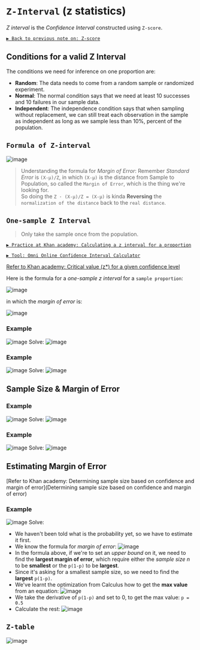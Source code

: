 # `Z-Interval` (z statistics)

_Z interval_ is the _Confidence Interval_ constructed using `Z-score`.

[`▶︎ Back to previous note on: Z-score`](https://github.com/solomonxie/solomonxie.github.io/issues/50#issuecomment-410644808)


## Conditions for a valid Z Interval

The conditions we need for inference on one proportion are:
- **Random**:
The data needs to come from a random sample or randomized experiment.
- **Normal**:
The normal condition says that we need at least 10 successes and 10 failures in our sample data. 
- **Independent**:
The independence condition says that when sampling without replacement, we can still treat each observation in the sample as independent as long as we sample less than 10%, percent of the population. 

## `Formula of Z-interval`

![image](https://user-images.githubusercontent.com/14041622/45141957-dbec6880-b1e9-11e8-924f-c34bbc9e5495.png)

> Understanding the formula for _Margin of Error_:
Remember _Standard Error_ is `(X-μ)/Z`, in which `(X-μ)` is the distance from Sample to Population, so called the `Margin of Error`, which is the thing we're looking for.  
So doing the `Z · (X-μ)/Z = (X-μ)` is kinda **Reversing** the `normalization of the distance` back to the `real distance`.


## `One-sample Z Interval`
> Only take the sample once from the population.

[`▶︎ Practice at Khan academy: Calculating a z interval for a proportion`](https://www.khanacademy.org/math/statistics-probability/confidence-intervals-one-sample/modal/e/calculating-one-sample-z-interval-proportion)

[`▶︎ Tool: Omni Online Confidence Interval Calculator`](https://www.omnicalculator.com/statistics/confidence-interval)

[Refer to Khan academy: Critical value (z*) for a given confidence level](https://www.khanacademy.org/math/statistics-probability/confidence-intervals-one-sample/modal/v/critical-value-for-a-given-confidence-level)

Here is the formula for a _one-sample z interval_ for a `sample proportion`:

![image](https://user-images.githubusercontent.com/14041622/45082949-16440000-b12d-11e8-9704-478cdc78d5ca.png)

in which the _margin of error_ is:

![image](https://user-images.githubusercontent.com/14041622/45084302-9ae44d80-b130-11e8-8add-b01f97b86c9b.png)


### Example
![image](https://user-images.githubusercontent.com/14041622/45082319-aa14cc80-b12b-11e8-8c33-aecd9ff82fd3.png)
Solve:
![image](https://user-images.githubusercontent.com/14041622/45082524-1b547f80-b12c-11e8-935b-3d64f7715b34.png)


### Example
![image](https://user-images.githubusercontent.com/14041622/45082812-c82efc80-b12c-11e8-886f-9fe26a859ccc.png)
Solve:
![image](https://user-images.githubusercontent.com/14041622/45082868-e5fc6180-b12c-11e8-8abc-afeca522396a.png)

## Sample Size & Margin of Error

### Example
![image](https://user-images.githubusercontent.com/14041622/45083842-5b693180-b12f-11e8-8803-c10d132626ef.png)
Solve:
![image](https://user-images.githubusercontent.com/14041622/45083959-a5521780-b12f-11e8-8950-23baccfb806c.png)


### Example
![image](https://user-images.githubusercontent.com/14041622/45084166-32956c00-b130-11e8-975c-7e534deb8aee.png)
Solve:
![image](https://user-images.githubusercontent.com/14041622/45084225-640e3780-b130-11e8-90d3-314b27565929.png)


## Estimating Margin of Error

[Refer to Khan academy: Determining sample size based on confidence and margin of error](Determining sample size based on confidence and margin of error)

### Example
![image](https://user-images.githubusercontent.com/14041622/45084689-82286780-b131-11e8-812f-b5e2bb7483d8.png)
Solve:
- We haven't been told what is the probability yet, so we have to estimate it first.
- We know the formula for _margin of error_:
![image](https://user-images.githubusercontent.com/14041622/45084901-f6630b00-b131-11e8-83ed-f8b0f0016b7f.png)
- In the formula above, if we're to set an _upper bound_ on it, we need to find the **largest margin of error**, which require either the _sample size n_ to be **smallest** or the `p(1-p)` to be **largest**.
- Since it's asking for a smallest sample size, so we need to find the **largest** `p(1-p)`.
- We've learnt the optimization from Calculus how to get the **max value** from an equation:
![image](https://user-images.githubusercontent.com/14041622/45085163-a0db2e00-b132-11e8-9fba-9dbd850afb40.png)
- We take the derivative of `p(1-p)` and set to 0, to get the max value: `p = 0.5`
- Calculate the rest:
![image](https://user-images.githubusercontent.com/14041622/45085264-dbdd6180-b132-11e8-8eb1-0c9bd3cc9b6a.png)


## `Z-table`
![image](https://user-images.githubusercontent.com/14041622/43824925-eaf6a17c-9b25-11e8-86b2-3bd990df76d7.png)